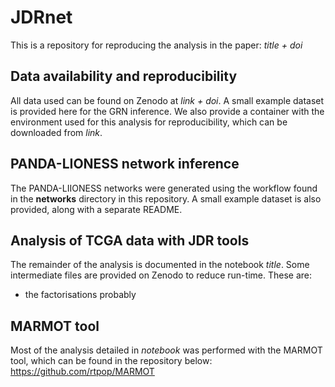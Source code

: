 # JDRnet
This is a repository for reproducing the analysis in the paper: *title + doi*

## Data availability and reproducibility
All data used can be found on Zenodo at *link + doi*. A small example dataset is provided here for the GRN inference. We also provide a container with the environment used for this analysis for reproducibility, which can be downloaded from *link*.

## PANDA-LIONESS network inference
The PANDA-LIIONESS networks were generated using the workflow found in the **networks** directory in this repository. A small example dataset is also provided, along with a separate README.

## Analysis of TCGA data with JDR tools
The remainder of the analysis is documented in the notebook *title*. Some intermediate files are provided on Zenodo to reduce run-time. These are:
* the factorisations probably
  
## MARMOT tool
Most of the analysis detailed in *notebook* was performed with the MARMOT tool, which can be found in the repository below:
https://github.com/rtpop/MARMOT